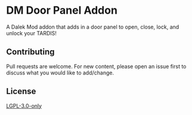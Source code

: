 # DM Door Panel Addon
A Dalek Mod addon that adds in a door panel to open, close, lock, and unlock your TARDIS!

## Contributing
Pull requests are welcome. For new content, please open an issue first to discuss what you would like to add/change.

## License
[LGPL-3.0-only](https://opensource.org/licenses/LGPL-3.0)
